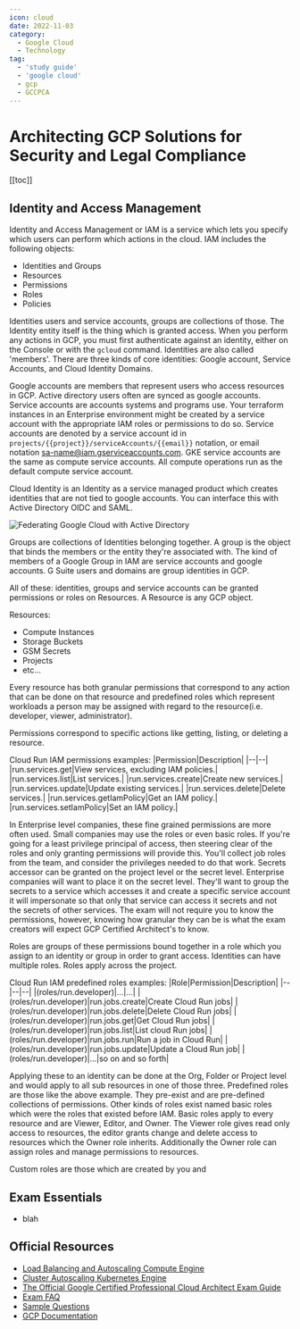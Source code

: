 ```yaml
---
icon: cloud
date: 2022-11-03
category:
  - Google Cloud
  - Technology
tag:
  - 'study guide'
  - 'google cloud'
  - gcp
  - GCCPCA
---
```


# Architecting GCP Solutions for Security and Legal Compliance

[[toc]]

## Identity and Access Management


Identity and Access Management or IAM is a service which lets you specify which users can perform which actions in the cloud. IAM includes the following objects:

* Identities and Groups
* Resources
* Permissions
* Roles
* Policies

Identities users and service accounts, groups are collections of those. The Identity entity itself is the thing which is granted access. When you perform any actions in GCP, you must first authenticate against an identity, either on the Console or with the `gcloud` command. Identities are also called 'members'. There are three kinds of core identities: Google account, Service Accounts, and Cloud Identity Domains.

Google accounts are members that represent users who access resources in GCP. Active directory users often are synced as google accounts. Service accounts are accounts systems and programs use. Your terraform instances in an Enterprise environment might be created by a service account with the appropriate IAM roles or permissions to do so. Service accounts are denoted by a service account id in `projects/{{project}}/serviceAccounts/{{email}}` notation, or email notation sa-name@iam.gserviceaccounts.com. GKE service accounts are the same as compute service accounts. All compute operations run as the default compute service account.

Cloud Identity is an Identity as a service managed product which creates identities that are not tied to google accounts. You can interface this with Active Directory OIDC and SAML.

![Federating Google Cloud with Active Directory](https://cloud.google.com/static/architecture/identity/images/active-directory-as-idp.svg)

Groups are collections of Identities belonging together. A group is the object that binds the members or the entity they're associated with. The kind of members of a Google Group in IAM are service accounts and google accounts. G Suite users and domains are group identities in GCP.

All of these: identities, groups and service accounts can be granted permissions or roles on Resources. A Resource is any GCP object.

Resources:
* Compute Instances
* Storage Buckets
* GSM Secrets
* Projects
* etc...

Every resource has both granular permissions that correspond to any action that can be done on that resource and predefined roles which represent workloads a person may be assigned with regard to the resource(i.e. developer, viewer, administrator).

Permissions correspond to specific actions like getting, listing, or deleting a resource.

Cloud Run IAM permissions examples:
|Permission|Description|
|--|--|
|run.services.get|View services, excluding IAM policies.|
|run.services.list|List services.|
|run.services.create|Create new services.|
|run.services.update|Update existing services.|
|run.services.delete|Delete services.|
|run.services.getIamPolicy|Get an IAM policy.|
|run.services.setIamPolicy|Set an IAM policy.|

In Enterprise level companies, these fine grained permissions are more often used. Small companies may use the roles or even basic roles. If you're going for a least privilege principal of access, then steering clear of the roles and only granting permissions will provide this. You'll collect job roles from the team, and consider the privileges needed to do that work. Secrets accessor can be granted on the project level or the secret level. Enterprise companies will want to place it on the secret level. They'll want to group the secrets to a service which accesses it and create a specific service account it will impersonate so that only that service can access it secrets and not the secrets of other services. The exam will not require you to know the permissions, however, knowing how granular they can be is what the exam creators will expect GCP Certified Architect's to know.

Roles are groups of these permissions bound together in a role which you assign to an identity or group in order to grant access. Identities can have multiple roles. Roles apply across the project. 

Cloud Run IAM predefined roles examples:
|Role|Permission|Description|
|--|--|--|
|(roles/run.developer)|...|...|
|(roles/run.developer)|run.jobs.create|Create Cloud Run jobs|
|(roles/run.developer)|run.jobs.delete|Delete Cloud Run jobs|
|(roles/run.developer)|run.jobs.get|Get Cloud Run jobs|
|(roles/run.developer)|run.jobs.list|List cloud Run jobs|
|(roles/run.developer)|run.jobs.run|Run a job in Cloud Run|
|(roles/run.developer)|run.jobs.update|Update a Cloud Run job|
|(roles/run.developer)|...|so on and so forth|

Applying these to an identity can be done at the Org, Folder or Project level and would apply to all sub resources in one of those three. Predefined roles are those like the above example. They pre-exist and are pre-defined collections of permissions. Other kinds of roles exist named basic roles which were the roles that existed before IAM. Basic roles apply to every resource and are Viewer, Editor, and Owner. The Viewer role gives read only access to resources, the editor grants change and delete access to resources which the Owner role inherits. Additionally the Owner role can assign roles and manage permissions to resources.

Custom roles are those which are created by you and 
## Exam Essentials

* blah

## Official Resources
* [Load Balancing and Autoscaling Compute Engine](https://cloud.google.com/compute/docs/load-balancing-and-autoscaling#:~:text=documentation%20for%20descriptions.-,Autoscaling,need%20for%20resources%20is%20lower.)
* [Cluster Autoscaling Kubernetes Engine](https://cloud.google.com/kubernetes-engine/docs/concepts/cluster-autoscaler)
* [The Official Google Certified Professional Cloud Architect Exam
  Guide](http://cloud.google.com/certification/guides/professional-cloud-architect)
* [Exam FAQ](http://cloud.google.com/certification/faqs/#0)
* [Sample Questions](http://cloud.google.com/certiications/cloud-architect)
* [GCP Documentation](http://cloud.google.com/docs)




